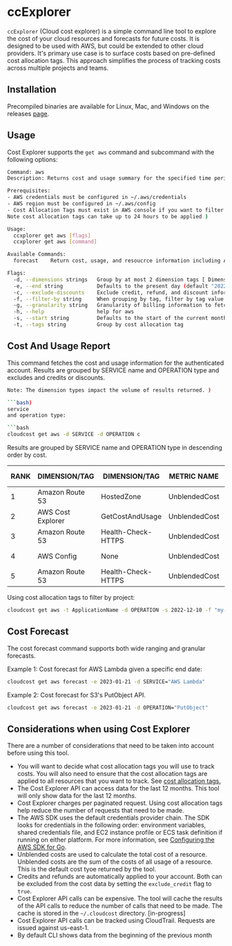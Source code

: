 # ccExplorer

`ccExplorer` (Cloud cost explorer) is a simple command line tool to explore the 
cost of your cloud resources and forecasts for future costs.
It is designed to be used with AWS, but could be extended to other cloud providers. It's primary 
use case is to surface costs based on pre-defined 
cost allocation tags. 
This approach simplifies the process of tracking costs across multiple projects and teams.   

## Installation

Precompiled binaries are available for Linux, Mac, and Windows on the releases [page](https://github.com/cduggn/cloudcost/releases).

## Usage

Cost Explorer supports the `get aws` command and subcommand with the following 
options:

```bash
Command: aws
Description: Returns cost and usage summary for the specified time period.

Prerequisites:
- AWS credentials must be configured in ~/.aws/credentials
- AWS region must be configured in ~/.aws/config
- Cost Allocation Tags must exist in AWS console if you want to filter by tag (
Note cost allocation tags can take up to 24 hours to be applied )

Usage:
  ccxplorer get aws [flags]
  ccxplorer get aws [command]

Available Commands:
  forecast    Return cost, usage, and resoucrce information including ARN

Flags:
  -d, --dimensions strings   Group by at most 2 dimension tags [ Dimensions: AZ, SERVICE, USAGE_TYPE ]
  -e, --end string           Defaults to the present day (default "2022-12-29")
  -c, --exclude-discounts    Exclude credit, refund, and discount information in the report summary. Disabled by default.
  -f, --filter-by string     When grouping by tag, filter by tag value
  -g, --granularity string   Granularity of billing information to fetch. Monthly, Daily or Hourly (default "MONTHLY")
  -h, --help                 help for aws
  -s, --start string         Defaults to the start of the current month (default "2022-12-01")
  -t, --tags string          Group by cost allocation tag
```

## Cost And Usage Report 
This command fetches the cost and usage information for the 
authenticated 
account. Results are grouped by SERVICE name and OPERATION type and excludes 
and credits or discounts. 

```bash
Note: The dimension types impact the volume of results returned. )

```bash) 
service 
and operation type:

```bash
cloudcost get aws -d SERVICE -d OPERATION c

```

Results are grouped by SERVICE name and OPERATION type in descending order 
by cost.

| RANK | DIMENSION/TAG   | DIMENSION/TAG   | METRIC NAME | NUMERIC AMOUNT | STRING AMOUNT | UNIT | GRANULARITY | START | END  |
|---------|-----------|--------|------|------| ------|------|------|------|------|
| 1 | Amazon Route 53   | HostedZone | UnblendedCost |  1.50000010 | 1.5  | USD | MONTHLY | 2021-12-01 | 2021-12-31 |
| 2 | AWS Cost Explorer  | GetCostAndUsage | UnblendedCost | 0.46000010  | 0.46 | USD | MONTHLY | 2021-12-01 | 2021-12-31 |
| 3 | Amazon Route 53  | Health-Check-HTTPS | UnblendedCost | 0.22580610|   0.23 | USD | MONTHLY | 2021-12-01 | 2021-12-31 |
| 4 | AWS Config   | None | UnblendedCost | 0.18900010 | 0.19 | USD | MONTHLY | 2021-12-01 | 2021-12-31 |
| 5 | Amazon Route 53   | Health-Check-HTTPS | UnblendedCost | 0.18900010 | 0.19 | USD | MONTHLY | 2021-12-01 | 2021-12-31 |

Using cost allocation tags to filter by project:

```bash
cloudcost get aws -t ApplicationName -d OPERATION -s 2022-12-10 -f "my-project"
```

## Cost Forecast
The cost forecast command supports both wide ranging and granular forecasts.

Example 1: Cost forecast for AWS Lambda given a specific end date:

```bash 
cloudcost get aws forecast -e 2023-01-21 -d SERVICE="AWS Lambda"
```

Example 2: Cost forecast for S3's PutObject API. 


```bash
cloudcost get aws forecast -e 2023-01-21 -d OPERATION="PutObject"
```


## Considerations when using Cost Explorer

There are a number of considerations that need to be taken into account before using this tool.

- You will want to decide what cost allocation tags you will use to track costs. You will also need to ensure that the
  cost allocation tags are applied to all resources that you want to track. See [cost allocation tags.](https://docs.aws.amazon.com/awsaccountbilling/latest/aboutv2/cost-alloc-tags.html)
- The Cost Explorer API can access data for the last 12 months. This tool will only show data for the last 12 months.
- Cost Explorer charges per paginated request. Using cost allocation tags help reduce the number of requests that need to be made.
- The AWS SDK uses the default credentials provider chain. The SDK looks for credentials in the following order: environment variables,
  shared credentials file, and EC2 instance profile or ECS task definition if running on either platform. For more information, see [Configuring the AWS SDK for Go](https://docs.aws.amazon.com/sdk-for-go/v1/developer-guide/configuring-sdk.html).
- Unblended costs are used to calculate the total cost of a resource. Unblended costs are the sum of the costs of all usage of a resource. This is the default cost tyoe returned by the tool.
- Credits and refunds are automatically applied to your account. Both can be excluded from the cost data by setting the `exclude_credit` flag to `true`.
- Cost Explorer API calls can be expensive. The tool will cache the results of the API calls to reduce the number of calls that need to be made. The cache is stored in the `~/.cloudcost` directory. [in-progress]
- Cost Explorer API calls can be tracked using CloudTrail. Requests are issued against us-east-1.
- By default CLI shows data from the beginning of the previous month
